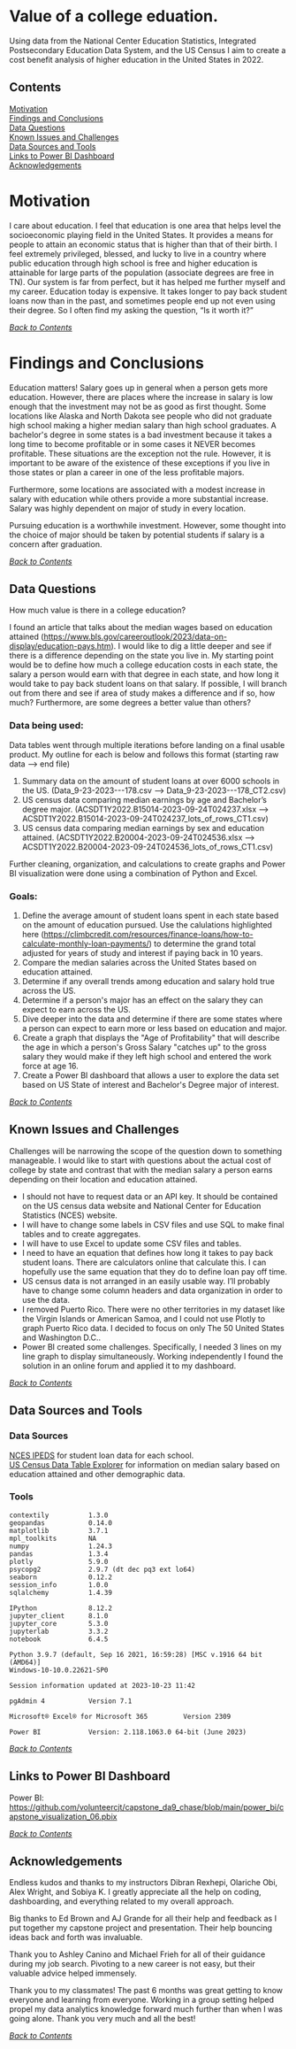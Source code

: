 # Value of a college eduation.
Using data from the National Center Education Statistics, Integrated Postsecondary Education Data System, and the US Census I aim to create a cost benefit analysis of higher education in the United States in 2022.

## Contents
[Motivation](#motivation)  
[Findings and Conclusions](#findings-and-conclusions)  
[Data Questions](#data-questions)  
[Known Issues and Challenges](#known-issues-and-challenges)  
[Data Sources and Tools](#data-sources-and-tools)  
[Links to Power BI Dashboard](#links-to-power-bi-dashboard)  
[Acknowledgements](#Acknowledgements)

# Motivation

I care about education.  I feel that education is one area that helps level the socioeconomic playing field in the United States.  It provides a means for people to attain an economic status that is higher than that of their birth.  I feel extremely privileged, blessed, and lucky to live in a country where public education through high school is free and higher education is attainable for large parts of the population (associate degrees are free in TN).  Our system is far from perfect, but it has helped me further myself and my career.
Education today is expensive.  It takes longer to pay back student loans now than in the past, and sometimes people end up not even using their degree.  So I often find my asking the question, “Is it worth it?”

_[Back to Contents](#contents)_

# Findings and Conclusions

Education matters!  Salary goes up in general when a person gets more education.  However,  there are places where the increase in salary is low enough that the investment may not be as good as first thought.  Some locations like Alaska and North Dakota see people who did not graduate high school making a higher median salary than high school graduates.  A bachelor's degree in some states is a bad investment because it takes a long time to become profitable or in some cases it NEVER becomes profitable.  These situations are the exception not the rule.  However, it is important to be aware of the existence of these exceptions if you live in those states or plan a career in one of the less profitable majors.

Furthermore, some locations are associated with a modest increase in salary with education while others provide a more substantial increase.  Salary was highly dependent on major of study in every location.

Pursuing education is a worthwhile investment.  However, some thought into the choice of major should be taken by potential students if salary is a concern after graduation.

_[Back to Contents](#contents)_

## Data Questions

How much value is there in a college education?

I found an article that talks about the median wages based on education attained (https://www.bls.gov/careeroutlook/2023/data-on-display/education-pays.htm).  I would like to dig a little deeper and see if there is a difference depending on the state you live in.  My starting point would be to define how much a college education costs in each state, the salary a person would earn with that degree in each state, and how long it would take to pay back student loans on that salary.  If possible, I will branch out from there and see if area of study makes a difference and if so, how much?  Furthermore, are some degrees a better value than others? 

### Data being used:
Data tables went through multiple iterations before landing on a final usable product.  My outline for each is below and follows this format (starting raw data --> end file)

1.	Summary data on the amount of student loans at over 6000 schools in the US.  (Data_9-23-2023---178.csv --> Data_9-23-2023---178_CT2.csv)
2.	US census data comparing median earnings by age and Bachelor’s degree major.  (ACSDT1Y2022.B15014-2023-09-24T024237.xlsx --> ACSDT1Y2022.B15014-2023-09-24T024237_lots_of_rows_CT1.csv)
3.	US census data comparing median earnings by sex and education attained.  (ACSDT1Y2022.B20004-2023-09-24T024536.xlsx --> ACSDT1Y2022.B20004-2023-09-24T024536_lots_of_rows_CT1.csv)

Further cleaning, organization, and calculations to create graphs and Power BI visualization were done using a combination of Python and Excel.

### Goals:
1. Define the average amount of student loans spent in each state based on the amount of education pursued.  Use the calulations highlighted here (https://climbcredit.com/resources/finance-loans/how-to-calculate-monthly-loan-payments/) to determine the grand total adjusted for years of study and interest if paying back in 10 years.
2. Compare the median salaries across the United States based on education attained.
3. Determine if any overall trends among education and salary hold true across the US.
4. Determine if a person's major has an effect on the salary they can expect to earn across the US.
5. Dive deeper into the data and determine if there are some states where a person can expect to earn more or less based on education and major.
6. Create a graph that displays the "Age of Profitability" that will describe the age in which a person's Gross Salary "catches up" to the gross salary they would make if they left high school and entered the work force at age 16.
7. Create a Power BI dashboard that allows a user to explore the data set based on US State of interest and Bachelor's Degree major of interest.

_[Back to Contents](#contents)_

## Known Issues and Challenges

Challenges will be narrowing the scope of the question down to something manageable.  I would like to start with questions about the actual cost of college by state and contrast that with the median salary a person earns depending on their location and education attained.
- I should not have to request data or an API key.  It should be contained on the US census data website and National Center for Education Statistics (NCES) website.
- I will have to change some labels in CSV files and use SQL to make final tables and to create aggregates.
- I will have to use Excel to update some CSV files and tables.
- I need to have an equation that defines how long it takes to pay back student loans.  There are calculators online that calculate this.  I can hopefully use the same equation that they do to define loan pay off time.
- US census data is not arranged in an easily usable way.  I’ll probably have to change some column headers and data organization in order to use the data.
- I removed Puerto Rico.  There were no other territories in my dataset like the Virgin Islands or American Samoa, and I could not use Plotly to graph Puerto Rico data.  I decided to focus on only The 50 United States and Washington D.C..
- Power BI created some challenges.  Specifically, I needed 3 lines on my line graph to display simultaneously.  Working independently I found the solution in an online forum and applied it to my dashboard.

_[Back to Contents](#contents)_

## Data Sources and Tools
### Data Sources
[NCES IPEDS](https://nces.ed.gov/ipeds/datacenter/InstitutionByGroup.aspx?sid=1e5f717f-95f4-4c4b-8c06-ef444c74c84d&rtid=5) for student loan data for each school.  
[US Census Data Table Explorer](https://data.census.gov/table) for information on median salary based on education attained and other demographic data.

### Tools
```
contextily          1.3.0  
geopandas           0.14.0  
matplotlib          3.7.1  
mpl_toolkits        NA  
numpy               1.24.3  
pandas              1.3.4  
plotly              5.9.0  
psycopg2            2.9.7 (dt dec pq3 ext lo64)  
seaborn             0.12.2  
session_info        1.0.0  
sqlalchemy          1.4.39  

IPython             8.12.2  
jupyter_client      8.1.0  
jupyter_core        5.3.0  
jupyterlab          3.3.2  
notebook            6.4.5  

Python 3.9.7 (default, Sep 16 2021, 16:59:28) [MSC v.1916 64 bit (AMD64)]
Windows-10-10.0.22621-SP0

Session information updated at 2023-10-23 11:42  
```
```
pgAdmin 4           Version 7.1
```
```
Microsoft® Excel® for Microsoft 365         Version 2309
```
```
Power BI            Version: 2.118.1063.0 64-bit (June 2023)
```


_[Back to Contents](#contents)_

## Links to Power BI Dashboard

Power BI:  https://github.com/volunteercjt/capstone_da9_chase/blob/main/power_bi/capstone_visualization_06.pbix

_[Back to Contents](#contents)_

## Acknowledgements

Endless kudos and thanks to my instructors Dibran Rexhepi, Olariche Obi, Alex Wright, and Sobiya K.  I greatly appreciate all the help on coding, dashboarding, and everything related to my overall approach.

Big thanks to Ed Brown and AJ Grande for all their help and feedback as I put together my capstone project and presentation.  Their help bouncing ideas back and forth was invaluable.

Thank you to Ashley Canino and Michael Frieh for all of their guidance during my job search.  Pivoting to a new career is not easy, but their valuable advice helped immensely.

Thank you to my classmates!  The past 6 months was great getting to know everyone and learning from everyone.  Working in a group setting helped propel my data analytics knowledge forward much further than when I was going alone.  Thank you very much and all the best!

_[Back to Contents](#contents)_
